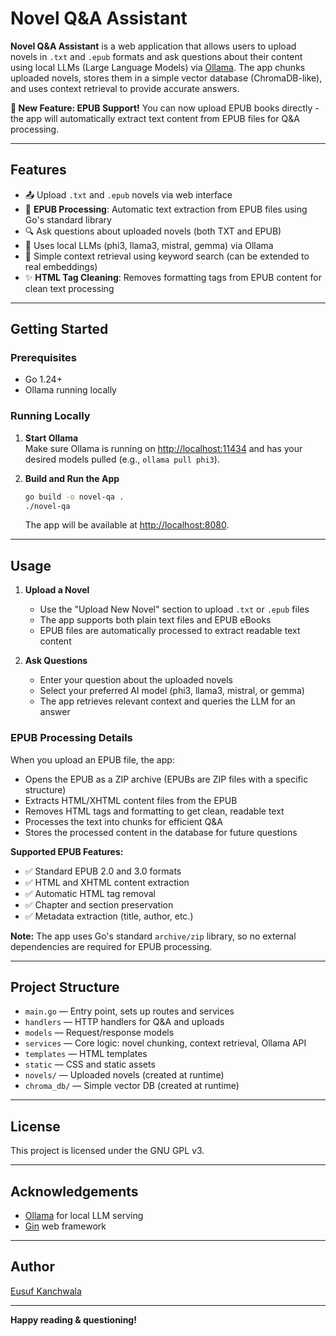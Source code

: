 # Novel Q&A Assistant

**Novel Q&A Assistant** is a web application that allows users to upload novels in `.txt` and `.epub` formats and ask questions about their content using local LLMs (Large Language Models) via [Ollama](https://ollama.com/). The app chunks uploaded novels, stores them in a simple vector database (ChromaDB-like), and uses context retrieval to provide accurate answers.

**🎉 New Feature: EPUB Support!** You can now upload EPUB books directly - the app will automatically extract text content from EPUB files for Q&A processing.

---

## Features

- 📤 Upload `.txt` and `.epub` novels via web interface
- 📖 **EPUB Processing**: Automatic text extraction from EPUB files using Go's standard library
- 🔍 Ask questions about uploaded novels (both TXT and EPUB)
- 🤖 Uses local LLMs (phi3, llama3, mistral, gemma) via Ollama
- 🧠 Simple context retrieval using keyword search (can be extended to real embeddings)
- ✨ **HTML Tag Cleaning**: Removes formatting tags from EPUB content for clean text processing

---

## Getting Started

### Prerequisites

- Go 1.24+
- Ollama running locally

### Running Locally

1. **Start Ollama**  
   Make sure Ollama is running on [http://localhost:11434](http://localhost:11434) and has your desired models pulled (e.g., `ollama pull phi3`).

2. **Build and Run the App**
   ```sh
   go build -o novel-qa .
   ./novel-qa
   ```
   The app will be available at [http://localhost:8080](http://localhost:8080).


---

## Usage

1. **Upload a Novel**
   - Use the "Upload New Novel" section to upload `.txt` or `.epub` files
   - The app supports both plain text files and EPUB eBooks
   - EPUB files are automatically processed to extract readable text content

2. **Ask Questions**
   - Enter your question about the uploaded novels
   - Select your preferred AI model (phi3, llama3, mistral, or gemma)
   - The app retrieves relevant context and queries the LLM for an answer

### EPUB Processing Details

When you upload an EPUB file, the app:
- Opens the EPUB as a ZIP archive (EPUBs are ZIP files with a specific structure)
- Extracts HTML/XHTML content files from the EPUB
- Removes HTML tags and formatting to get clean, readable text
- Processes the text into chunks for efficient Q&A
- Stores the processed content in the database for future questions

**Supported EPUB Features:**
- ✅ Standard EPUB 2.0 and 3.0 formats
- ✅ HTML and XHTML content extraction
- ✅ Automatic HTML tag removal
- ✅ Chapter and section preservation
- ✅ Metadata extraction (title, author, etc.)

**Note:** The app uses Go's standard `archive/zip` library, so no external dependencies are required for EPUB processing.

---

## Project Structure

- `main.go` — Entry point, sets up routes and services
- `handlers` — HTTP handlers for Q&A and uploads
- `models` — Request/response models
- `services` — Core logic: novel chunking, context retrieval, Ollama API
- `templates` — HTML templates
- `static` — CSS and static assets
- `novels/` — Uploaded novels (created at runtime)
- `chroma_db/` — Simple vector DB (created at runtime)

---

## License

This project is licensed under the GNU GPL v3.

---

## Acknowledgements

- [Ollama](https://ollama.com/) for local LLM serving
- [Gin](https://github.com/gin-gonic/gin) web framework

---

## Author

[Eusuf Kanchwala](https://github.com/kweusuf)

---

**Happy reading & questioning!**
